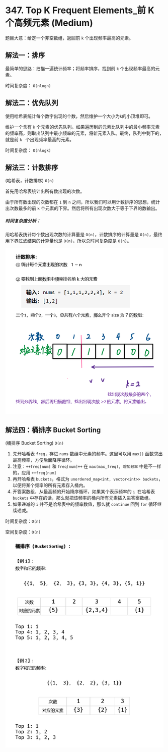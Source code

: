 # 347. Top K Frequent Elements_前 K 个高频元素 (Medium)



题目大意：给定一个非空数组，返回前 `k` 个出现频率最高的元素。



## 解法一：排序

最简单的思路：扫描一遍统计频率；将频率排序，找到前 `k` 个出现频率最高的元素。

时间复杂度： `O(nlogn)`



## 解法二：优先队列

使用哈希表统计每个数字出现的个数，然后维护一个大小为`k`的小顶堆即可。

维护一个含有 `k` 个元素的优先队列。如果遍历到的元素比队列中的最小频率元素的频率高，则取出队列中最小频率的元素，将新元素入队。最终，队列中剩下的，就是前 `k ` 个出现频率最高的元素。

时间复杂度： `O(nlogk)`



## 解法三：计数排序

(哈希表，计数排序) `O(n)`

首先用哈希表统计出所有数出现的次数。

由于所有数出现的次数都在 `1` 到 `n` 之间，所以我们可以用计数排序的思想，统计出次数最多的前 `k` 个元素的下界。然后将所有出现次数大于等于下界的数输出。

##### 时间复杂度分析：

用哈希表统计每个数出现次数的计算量是 `O(n)`，计数排序的计算量是 `O(n)`，最终用下界过滤结果的计算量也是 `O(n)`，所以总时间复杂度是 `O(n)`。

![solve_3](https://raw.githubusercontent.com/KimmiGYH/LeetCode_Notes_Public/master/Section05_Solutions/0347_Top%20K%20Frequent%20Elements_%E5%89%8D%20K%20%E4%B8%AA%E9%AB%98%E9%A2%91%E5%85%83%E7%B4%A0/solve_3.png)



## 解法四：桶排序 Bucket Sorting

(桶排序 Bucket Sorting) `O(n)`

1. 先开哈希表 `freq`，存进 `nums` 数组中元素的频率。这里可以用 `max()` 函数求出最高频率，方便后面降序循环。
2. 注意：`++freq[num]` 和 `freq[num]++` 在 `max(max_freq), 增加频率` 中是不一样的，应用 `++freq[num]`
3. 再开哈希表 `buckets`，格式为 `unordered_map<int, vector<int>> buckets`，以便将某个频率的所有元素存入桶内。
4. 开答案数组，从最高频的开始降序循环，如果某个表示频率的 `i `在哈希表 `buckets` 中存在的话，那么就把该频率的桶内所有元素插入进答案数组。
5. 如果递减的 `i` 并不是哈希表中的频率数值，那么就 `continue` 回到 `for` 循环继续递减。



时间复杂度：`O(n)`

空间复杂度：`O(n)`

![solve_bucket](https://raw.githubusercontent.com/KimmiGYH/LeetCode_Notes_Public/master/Section05_Solutions/0347_Top%20K%20Frequent%20Elements_%E5%89%8D%20K%20%E4%B8%AA%E9%AB%98%E9%A2%91%E5%85%83%E7%B4%A0/solve_bucket.png)